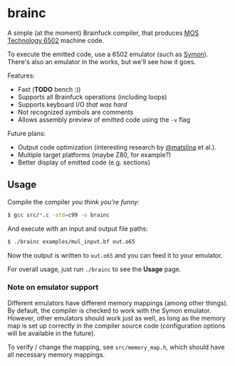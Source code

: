 # brainc
A simple (at the moment) Brainfuck compiler, that produces [MOS Technology 6502](https://en.wikipedia.org/wiki/MOS_Technology_6502) machine code.

To execute the emitted code, use a 6502 emulator (such as [Symon](https://github.com/sethm/symon)).
There's also an emulator in the works, but we'll see how it goes.

Features:
 - Fast (**TODO** bench :))
 - Supports all Brainfuck operations (including loops)
 - Supports keyboard I/O _that was hard_
 - Not recognized symbols are comments
 - Allows assembly preview of emitted code using the `-v` flag
 
Future plans:
 - Output code optimization (interesting research by [@matslina](https://github.com/matslina) et al.).
 - Multiple target platforms (maybe Z80, for example?)
 - Better display of emitted code (e.g. sections)

## Usage
Compile the compiler _you think you're funny_:

``` sh
$ gcc src/*.c -std=c99 -o brainc
```

And execute with an input and output file paths:

``` sh
$ ./brainc examples/mul_input.bf out.o65
```

Now the output is written to `out.o65` and you can feed it to your emulator.

For overall usage, just run `./brainc` to see the **Usage** page.

### Note on emulator support
Different emulators have different memory mappings (among other things).
By default, the compiler is checked to work with the Symon emulator.
However, other emulators should work just as well, as long as the memory map is set up correctly in the compiler source code (configuration options will be available in the future).

To verify / change the mapping, see `src/memory_map.h`, which should have all necessary memory mappings.
